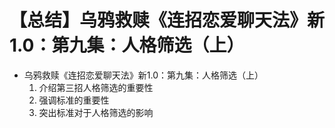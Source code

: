 # 【总结】乌鸦救赎《连招恋爱聊天法》新1.0：第九集：人格筛选（上）

-   乌鸦救赎《连招恋爱聊天法》新1.0：第九集：人格筛选（上）
    1.  介绍第三招人格筛选的重要性
    2.  强调标准的重要性
    3.  突出标准对于人格筛选的影响
